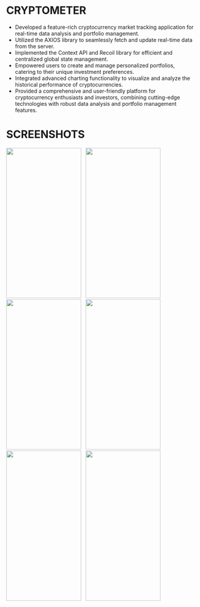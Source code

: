 # CRYPTOMETER

- Developed a feature-rich cryptocurrency market tracking application for real-time data analysis and portfolio management.
- Utilized the AXIOS library to seamlessly fetch and update real-time data from the server.
- Implemented the Context API and Recoil library for efficient and centralized global state management.
- Empowered users to create and manage personalized portfolios, catering to their unique investment preferences.
- Integrated advanced charting functionality to visualize and analyze the historical performance of cryptocurrencies.
- Provided a comprehensive and user-friendly platform for cryptocurrency enthusiasts and investors, combining cutting-edge technologies with robust data analysis and portfolio management features.
# SCREENSHOTS

<img src = "https://github.com/Rajkumar-24/Cryp/assets/76393763/5c012a2c-3ac5-4cbf-8834-37b8caef8715" width="200" height="400">
&nbsp;
<img src = "https://github.com/Rajkumar-24/Cryp/assets/76393763/5cbf306f-b0a9-46d1-9b68-85fc23379afe" width="200" height="400">
&nbsp;
<img src = "https://github.com/Rajkumar-24/Cryp/assets/76393763/d7b18e24-5c72-4ba9-a0f3-88c874d73299" width="200" height="400">
&nbsp;
<img src = "https://github.com/Rajkumar-24/Cryp/assets/76393763/56c2f9f4-0769-4e90-880e-d42c17d2e01b" width="200" height="400">
&nbsp;
<img src = "https://github.com/Rajkumar-24/Cryp/assets/76393763/2dd9af0d-8bed-40d0-adc1-b8790f85350e" width="200" height="400">
&nbsp;
<img src = "https://github.com/Rajkumar-24/Cryp/assets/76393763/b584d937-0821-4d00-ab3c-725b43157cb7" width="200" height="400">

